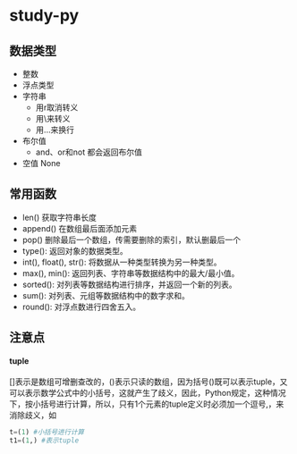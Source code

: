 # study-py
## 数据类型
- 整数
- 浮点类型
- 字符串
    - 用r取消转义
    - 用\来转义
    - 用...来换行
- 布尔值
    - and、or和not 都会返回布尔值
- 空值 None

## 常用函数
- len() 获取字符串长度
- append() 在数组最后面添加元素
- pop() 删除最后一个数组，传需要删除的索引，默认删最后一个
- type(): 返回对象的数据类型。
- int(), float(), str(): 将数据从一种类型转换为另一种类型。
- max(), min(): 返回列表、字符串等数据结构中的最大/最小值。
- sorted(): 对列表等数据结构进行排序，并返回一个新的列表。
- sum(): 对列表、元组等数据结构中的数字求和。
- round(): 对浮点数进行四舍五入。

## 注意点
#### tuple
[]表示是数组可增删查改的，()表示只读的数组，因为括号()既可以表示tuple，又可以表示数学公式中的小括号，这就产生了歧义，因此，Python规定，这种情况下，按小括号进行计算，所以，只有1个元素的tuple定义时必须加一个逗号,，来消除歧义，如
```python
t=(1) #小括号进行计算
t1=(1,) #表示tuple
```